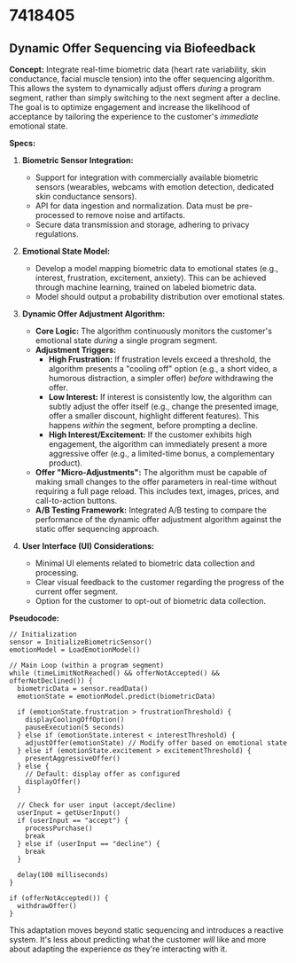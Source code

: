 # 7418405

## Dynamic Offer Sequencing via Biofeedback

**Concept:** Integrate real-time biometric data (heart rate variability, skin conductance, facial muscle tension) into the offer sequencing algorithm. This allows the system to dynamically adjust offers *during* a program segment, rather than simply switching to the next segment after a decline.  The goal is to optimize engagement and increase the likelihood of acceptance by tailoring the experience to the customer's *immediate* emotional state.

**Specs:**

1.  **Biometric Sensor Integration:**
    *   Support for integration with commercially available biometric sensors (wearables, webcams with emotion detection, dedicated skin conductance sensors).
    *   API for data ingestion and normalization. Data must be pre-processed to remove noise and artifacts.
    *   Secure data transmission and storage, adhering to privacy regulations.

2.  **Emotional State Model:**
    *   Develop a model mapping biometric data to emotional states (e.g., interest, frustration, excitement, anxiety).  This can be achieved through machine learning, trained on labeled biometric data.
    *   Model should output a probability distribution over emotional states.

3.  **Dynamic Offer Adjustment Algorithm:**
    *   **Core Logic:**  The algorithm continuously monitors the customer's emotional state *during* a single program segment.
    *   **Adjustment Triggers:**
        *   **High Frustration:** If frustration levels exceed a threshold, the algorithm presents a "cooling off" option (e.g., a short video, a humorous distraction, a simpler offer) *before* withdrawing the offer.
        *   **Low Interest:** If interest is consistently low, the algorithm can subtly adjust the offer itself (e.g., change the presented image, offer a smaller discount, highlight different features).  This happens *within* the segment, before prompting a decline.
        *   **High Interest/Excitement:**  If the customer exhibits high engagement, the algorithm can immediately present a more aggressive offer (e.g., a limited-time bonus, a complementary product).
    *   **Offer "Micro-Adjustments":** The algorithm must be capable of making small changes to the offer parameters in real-time without requiring a full page reload.  This includes text, images, prices, and call-to-action buttons.
    *   **A/B Testing Framework:** Integrated A/B testing to compare the performance of the dynamic offer adjustment algorithm against the static offer sequencing approach.

4.  **User Interface (UI) Considerations:**
    *   Minimal UI elements related to biometric data collection and processing.
    *   Clear visual feedback to the customer regarding the progress of the current offer segment.
    *   Option for the customer to opt-out of biometric data collection.

**Pseudocode:**

```
// Initialization
sensor = InitializeBiometricSensor()
emotionModel = LoadEmotionModel()

// Main Loop (within a program segment)
while (timeLimitNotReached() && offerNotAccepted() && offerNotDeclined()) {
  biometricData = sensor.readData()
  emotionState = emotionModel.predict(biometricData)

  if (emotionState.frustration > frustrationThreshold) {
    displayCoolingOffOption()
    pauseExecution(5 seconds)
  } else if (emotionState.interest < interestThreshold) {
    adjustOffer(emotionState) // Modify offer based on emotional state
  } else if (emotionState.excitement > excitementThreshold) {
    presentAggressiveOffer()
  } else {
    // Default: display offer as configured
    displayOffer()
  }

  // Check for user input (accept/decline)
  userInput = getUserInput()
  if (userInput == "accept") {
    processPurchase()
    break
  } else if (userInput == "decline") {
    break
  }

  delay(100 milliseconds)
}

if (offerNotAccepted()) {
  withdrawOffer()
}
```

This adaptation moves beyond static sequencing and introduces a reactive system. It's less about predicting what the customer *will* like and more about adapting the experience *as* they're interacting with it.